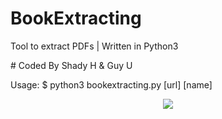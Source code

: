 # BookExtracting

Tool to extract PDFs
| Written in Python3 

# Coded By Shady H & Guy U

Usage: $ python3 bookextracting.py [url] [name]

<p align="center">
<img src="https://imgur.com/M70gvlZ.gif"/>
